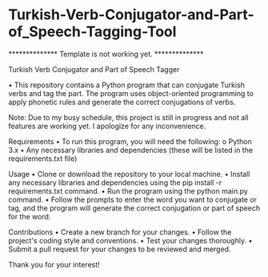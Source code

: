 # Turkish-Verb-Conjugator-and-Part-of_Speech-Tagging-Tool

************** Template is not working yet. **************

Turkish Verb Conjugator and Part of Speech Tagger

•	This repository contains a Python program that can conjugate Turkish verbs and tag the part. The program uses object-oriented programming to apply phonetic rules and generate the correct conjugations of verbs.

Note: Due to my busy schedule, this project is still in progress and not all features are working yet. I apologize for any inconvenience.

Requirements
•	To run this program, you will need the following:
  o	Python 3.x
•	Any necessary libraries and dependencies (these will be listed in the requirements.txt file)

Usage
•	Clone or download the repository to your local machine.
•	Install any necessary libraries and dependencies using the pip install -r requirements.txt command.
•	Run the program using the python main.py command.
•	Follow the prompts to enter the word you want to conjugate or tag, and the program will generate the correct conjugation or part of speech for the word.

Contributions
•	Create a new branch for your changes.
•	Follow the project's coding style and conventions.
•	Test your changes thoroughly.
•	Submit a pull request for your changes to be reviewed and merged.

Thank you for your interest!

